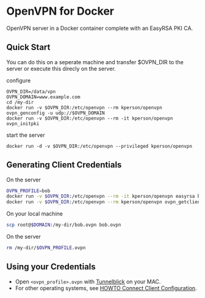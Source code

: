 # OpenVPN for Docker

OpenVPN server in a Docker container complete with an EasyRSA PKI CA.

## Quick Start
You can do this on a seperate machine and transfer $OVPN_DIR to the server or execute this direcly on the server.

configure
```
OVPN_DIR=/data/vpn
OVPN_DOMAIN=www.example.com
cd /my-dir
docker run -v $OVPN_DIR:/etc/openvpn --rm kperson/openvpn ovpn_genconfig -u udp://$OVPN_DOMAIN
docker run -v $OVPN_DIR:/etc/openvpn --rm -it kperson/openvpn ovpn_initpki
```

start the server
```
docker run -d -v $OVPN_DIR:/etc/openvpn --privileged kperson/openvpn
```

## Generating Client Credentials
On the server
```bash
OVPN_PROFILE=bob
docker run -v $OVPN_DIR:/etc/openvpn --rm -it kperson/openvpn easyrsa build-client-full $OVPN_PROFILE nopass
docker run -v $OVPN_DIR:/etc/openvpn --rm kperson/openvpn ovpn_getclient $OVPN_PROFILE > $OVPN_PROFILE.ovpn
```

On your local machine
```bash
scp root@$DOMAIN:/my-dir/bob.ovpn bob.ovpn
```

On the server
```bash
rm /my-dir/$OVPN_PROFILE.ovpn
```


## Using your Credentials

* Open  `<ovpn_profile>.ovpn` with [Tunnelblick](https://tunnelblick.net/) on your MAC.
* For other operating systems, see [HOWTO Connect Client Configuration](https://openvpn.net/index.php/access-server/docs/admin-guides-sp-859543150/howto-connect-client-configuration.html).